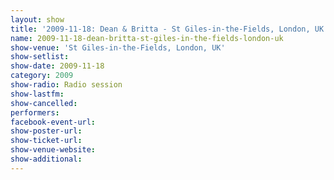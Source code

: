 ```yaml
---
layout: show
title: '2009-11-18: Dean & Britta - St Giles-in-the-Fields, London, UK'
name: 2009-11-18-dean-britta-st-giles-in-the-fields-london-uk
show-venue: 'St Giles-in-the-Fields, London, UK'
show-setlist: 
show-date: 2009-11-18
category: 2009
show-radio: Radio session
show-lastfm: 
show-cancelled: 
performers: 
facebook-event-url: 
show-poster-url: 
show-ticket-url: 
show-venue-website: 
show-additional: 
---
```


